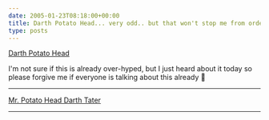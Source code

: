 ```yaml
---
date: 2005-01-23T08:18:00+00:00
title: Darth Potato Head... very odd.. but that won't stop me from ordering one :)
type: posts
---
```

[Darth Potato Head](http://rcm-images.amazon.com/images/P/B00061I4U6.01._TZZZZZZZ_)

I'm not sure if this is already over-hyped, but I just heard about it today so please forgive me if everyone is talking about this already 🙂

---

[Mr. Potato Head Darth Tater](http://www.amazon.com/exec/obidos/ASIN/B00061I4U6/duncanmackenz-20?creative=327641&camp=14573&link_code=as1)

---